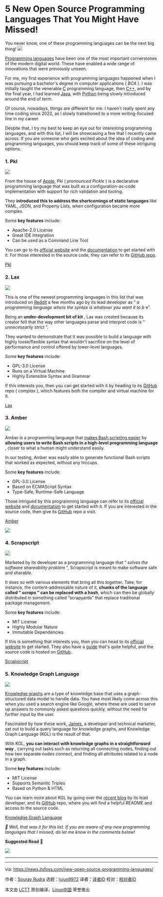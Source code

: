 [#]: subject: "5 New Open Source Programming Languages That You Might Have Missed!"
[#]: via: "https://news.itsfoss.com/new-open-source-programming-languages/"
[#]: author: "Sourav Rudra https://news.itsfoss.com/author/sourav/"
[#]: collector: "lujun9972/lctt-scripts-1705972010"
[#]: translator: " "
[#]: reviewer: " "
[#]: publisher: " "
[#]: url: " "

5 New Open Source Programming Languages That You Might Have Missed!
======
You never know, one of these programming languages can be the next big
thing!
[![][1]][2]

[Programming languages][3] have been one of the most important cornerstones of the modern digital world. These have enabled a wide range of innovations that were previously unseen.

For me, my first experience with programming languages happened when I was pursuing a bachelor's degree in computer applications ( _BCA_ ). I was initially taught the venerable [C][4] programming language, then [C++][5], and by the final year, I had learned [Java][6], with [Python][7] being slowly introduced around the end of term.

Of course, nowadays, things are different for me. I haven't really spent any time coding since 2022, as I slowly transitioned to a more writing-focused line in my career.

Despite that, I try my best to keep an eye out for interesting programming languages, and with this list, I will be showcasing a few that I recently came across. If you are someone who gets excited about the idea of coding and programming languages, you should keep track of some of these intriguing options.

### 1\. Pkl

![][8]

From the house of [Apple][9], Pkl ( _pronounced Pickle_ ) is a declarative programming language that was built as a configuration-as-code implementation with support for rich validation and tooling.

They **introduced this to address the shortcomings of static languages** like YAML, JSON, and Property Lists, when configuration became more complex.

Some **key features** include:

  * Apache-2.0 License
  * Great IDE Integration
  * Can be used as a Command Line Tool



You can go to its [official website][10] and the [documentation][11] to get started with it. For those interested in the source code, they can refer to its [GitHub repo][12].

[Pkl][10]

### 2\. Lax

![][13]

This is one of the newest programming languages in this list that was introduced on [Reddit][14] a few months ago by its lead developer as “ _a programming language where the syntax is whatever you want it to b_ e”.

Being an **under-development bit of kit** , Lax was created because its creator felt that the way other languages parse and interpret code is “ _unnecessarily strict_ ”.

They wanted to demonstrate that it was possible to build a language with highly loose/flexible syntax that wouldn't sacrifice on the level of performance and control offered by lower-level languages.

Some **key features** include:

  * GPL-3.0 License
  * Runs on a Virtual Machine
  * Highly Extensible Syntax and Grammar



If this interests you, then you can get started with it by heading to its [GitHub][15] repo ( _complax_ ), which features both the compiler and virtual machine for it.

[Lax][15]

### 3\. Amber

![][16]

Amber is a programming language that [makes Bash scripting easier][17] by **allowing users to write Bash scripts in a high-level programming language** , closer to what a human might understand easily.

In our testing, Amber was easily able to generate functional Bash scripts that worked as expected, without any hiccups.

Some **key features** include:

  * GPL-3.0 License
  * Based on ECMAScript Syntax
  * Type-Safe, Runtime-Safe Language



Those intrigued by this programming language can refer to its [official website][18] and [documentation][19] to get started with it. If you are interested in the source code, then give its [GitHub][20] repo a visit.

[Amber][18]

![][21]

### 4\. Scrapscript

![][22]

Marketed by its developer as a programming language that “ _solves the software shareability problem_ ”, Scrapscript is meant to make software safe and sharable.

It does so with various elements that bring all this together. Take, for instance, the content-addressable nature of it, **chunks of the language called “ _scraps_ ” can be replaced with a hash**, which can then be globally distributed in something called “scrapyards” that replace traditional package management.

Some **key features** include:

  * MIT License
  * Highly Modular Nature
  * Immutable Dependencies



If this is something that interests you, then you can head to its [official website][23] to get started. They also have a [guide][24] that's quite helpful, and the source code is hosted on [GitHub][25].

[Scrapscript][23]

### 5\. Knowledge Graph Language

![][26]

[Knowledge graphs][27] are a type of knowledge base that uses a graph-structured data model to handle data. You have most likely come across this when you used a search engine like Google, where these are used to serve up answers to commonly asked questions quickly, without the need for further input by the user.

Fascinated by how these work, [James][28], a developer and technical marketer, set out to build a query language for knowledge graphs, and Knowledge Graph Language (KGL) is the result of that.

With KGL, **you can interact with knowledge graphs in a straightforward way** , carrying out tasks such as returning all connecting nodes, finding out how two separate nodes connect, and finding all attributes related to a node in a graph.

Some **key features** include:

  * MIT License
  * Supports Semantic Triples
  * Based on Python & HTML



You can learn more about KGL by going over the [recent blog][29] by its lead developer, and its [GitHub][30] repo, where you will find a helpful README and access to the source code.

[Knowledge Graph Language][30]

_💬 Well, that was it for this list. If you are aware of any new programming languages that I missed, do let me know in the comments below!_

**Suggested Read** 📖

![][31]

* * *

--------------------------------------------------------------------------------

via: https://news.itsfoss.com/new-open-source-programming-languages/

作者：[Sourav Rudra][a]
选题：[lujun9972][b]
译者：[译者ID](https://github.com/译者ID)
校对：[校对者ID](https://github.com/校对者ID)

本文由 [LCTT](https://github.com/LCTT/TranslateProject) 原创编译，[Linux中国](https://linux.cn/) 荣誉推出

[a]: https://news.itsfoss.com/author/sourav/
[b]: https://github.com/lujun9972
[1]: https://news.itsfoss.com/assets/images/pikapods-banner-v3.webp
[2]: https://www.pikapods.com/?utm_campaign=banner-2024-05&utm_source=itsfoss
[3]: https://en.wikipedia.org/wiki/Programming_language
[4]: https://en.wikipedia.org/wiki/C_(programming_language)
[5]: https://en.wikipedia.org/wiki/C%2B%2B
[6]: https://en.wikipedia.org/wiki/Java_(programming_language)
[7]: https://en.wikipedia.org/wiki/Python_(programming_language)
[8]: https://news.itsfoss.com/content/images/2024/07/Pkl.png
[9]: https://www.apple.com/
[10]: https://pkl-lang.org/index.html
[11]: https://pkl-lang.org/main/current/index.html
[12]: https://github.com/apple/pkl
[13]: https://news.itsfoss.com/content/images/2024/07/Lax.png
[14]: https://www.reddit.com/r/ProgrammingLanguages/comments/182sfqi/lax_a_programming_language_where_the_syntax_is/
[15]: https://github.com/swedishvegan/complax
[16]: https://news.itsfoss.com/content/images/2024/07/Amber.png
[17]: https://news.itsfoss.com/amber-lang/
[18]: https://amber-lang.com/
[19]: https://docs.amber-lang.com/
[20]: https://github.com/Ph0enixKM/Amber
[21]: https://news.itsfoss.com/content/images/size/w256h256/2022/08/android-chrome-192x192.png
[22]: https://news.itsfoss.com/content/images/2024/07/Scrapscript.png
[23]: https://scrapscript.org/
[24]: https://scrapscript.org/guide
[25]: https://github.com/tekknolagi/scrapscript
[26]: https://news.itsfoss.com/content/images/2024/07/Knowledge_Graph_Language.png
[27]: https://en.wikipedia.org/wiki/Knowledge_graph
[28]: https://github.com/capjamesg
[29]: https://jamesg.blog/2024/03/22/kgl/
[30]: https://github.com/capjamesg/knowledge-graph-language
[31]: https://itsfoss.com/content/images/size/w256h256/2022/12/android-chrome-192x192.png
